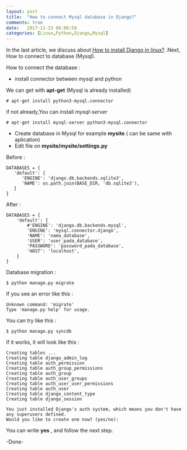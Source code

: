 ```yaml
---
layout: post
title:  "How to connect Mysql database in Django?"
comments: true
date:   2017-11-23 08:06:58
categories: [Linux,Python,Django,Mysql]
---
```


In the last article, we discuss about [How to install Django in linux?]({{site.url}}/linux/python/2017/11/23/artikel-3/) .Next, How to connect to database (Mysql).

How to connect the database :

- install connector between mysql and python 

We can get with __apt-get__ (Mysql is already installed)
    
    # apt-get install python3-mysql.connector

if not already,You can install  _mysql-server_

    # apt-get install mysql-server python3-mysql.connector

- Create database in Mysql for example  __mysite__ ( can be same with aplication)
- Edit file on __mysite/mysite/settings.py__

Before :

    DATABASES = {
       'default': {
          'ENGINE': 'django.db.backends.sqlite3',
          'NAME': os.path.join(BASE_DIR, 'db.sqlite3'),
       }
    }

After :

    DATABASES = {
        'default': {
            #'ENGINE': 'django.db.backends.mysql',
            'ENGINE': 'mysql.connector.django',
            'NAME': 'nama_database',
            'USER': 'user_pada_database',
            'PASSWORD': 'password_pada_database',
            'HOST': 'localhost',
        }
    }


Database migration :

    $ python manage.py migrate

If you see an error like this :
    
    Unknown command: 'migrate'
    Type 'manage.py help' for usage.

You can try like this :

    $ python manage.py syncdb

If it works, it will look like this :

    Creating tables ...
    Creating table django_admin_log
    Creating table auth_permission
    Creating table auth_group_permissions
    Creating table auth_group
    Creating table auth_user_groups
    Creating table auth_user_user_permissions
    Creating table auth_user
    Creating table django_content_type
    Creating table django_session

    You just installed Django's auth system, which means you don't have any superusers defined.
    Would you like to create one now? (yes/no):

You can write __yes__ , and follow the next step.

-Done-